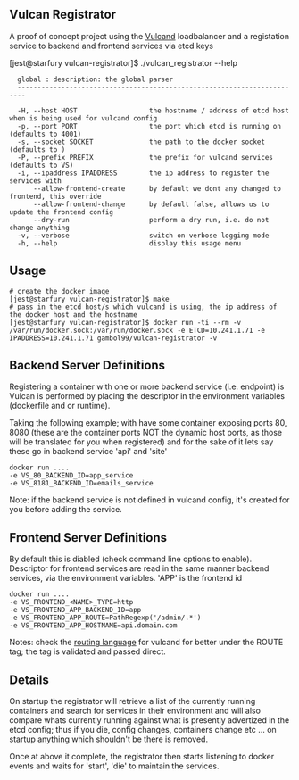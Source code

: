 Vulcan Registrator
------------------

A proof of concept project using the [Vulcand](https://github.com/mailgun/vulcan) loadbalancer and a registation service to backend and frontend services via etcd keys

  [jest@starfury vulcan-registrator]$ ./vulcan_registrator --help

      global : description: the global parser
      ------------------------------------------------------------------------

      -H, --host HOST                  the hostname / address of etcd host when is being used for vulcand config
      -p, --port PORT                  the port which etcd is running on (defaults to 4001)
      -s, --socket SOCKET              the path to the docker socket (defaults to )
      -P, --prefix PREFIX              the prefix for vulcand services (defaults to VS)
      -i, --ipaddress IPADDRESS        the ip address to register the services with
          --allow-frontend-create      by default we dont any changed to frontend, this override
          --allow-frontend-change      by default false, allows us to update the frontend config
          --dry-run                    perform a dry run, i.e. do not change anything
      -v, --verbose                    switch on verbose logging mode
      -h, --help                       display this usage menu


Usage
-----
    # create the docker image
    [jest@starfury vulcan-registrator]$ make
    # pass in the etcd host/s which vulcand is using, the ip address of the docker host and the hostname
    [jest@starfury vulcan-registrator]$ docker run -ti --rm -v /var/run/docker.sock:/var/run/docker.sock -e ETCD=10.241.1.71 -e IPADDRESS=10.241.1.71 gambol99/vulcan-registrator -v

Backend Server Definitions
------------------

Registering a container with one or more backend service (i.e. endpoint) is Vulcan is performed by placing the descriptor in the environment variables (dockerfile and or runtime).

Taking the following example; with have some container exposing ports 80, 8080 (these are the container ports NOT the dynamic host ports, as those will be translated for you when registered) and for the sake of it lets say these go in backend service 'api' and 'site'

    docker run ....
    -e VS_80_BACKEND_ID=app_service
    -e VS_8181_BACKEND_ID=emails_service

Note: if the backend service is not defined in vulcand config, it's created for you before adding the service.

Frontend Server Definitions
------------------

By default this is diabled (check command line options to enable). Descriptor for frontend services are read in the same manner backend services, via the environment variables. 'APP' is the frontend id

    docker run ....
    -e VS_FRONTEND_<NAME>_TYPE=http
    -e VS_FRONTEND_APP_BACKEND_ID=app
    -e VS_FRONTEND_APP_ROUTE=PathRegexp('/admin/.*')
    -e VS_FRONTEND_APP_HOSTNAME=api.domain.com

Notes: check the [routing language](http://www.vulcanproxy.com/proxy.html#routing-language) for vulcand for better under the ROUTE tag; the tag is validated and passed direct.

Details
-------
On startup the registrator will retrieve a list of the currently running containers and search for services in their environment and will also compare whats currently running against what is presently advertized in the etcd config; thus if you die, config changes, containers change etc ... on startup anything which shouldn't be there is removed.

Once at above it complete, the registrator then starts listening to docker events and waits for 'start', 'die' to maintain the services.
